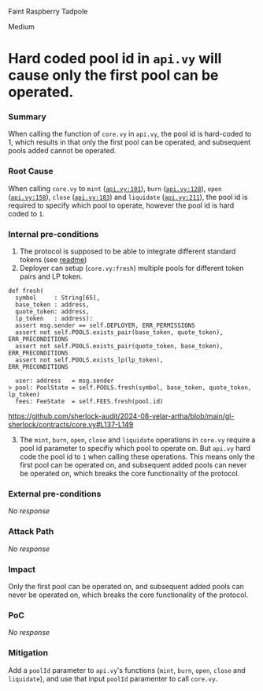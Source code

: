 Faint Raspberry Tadpole

Medium

# Hard coded pool id in `api.vy` will cause only the first pool can be operated.

### Summary

When calling the function of `core.vy` in `api.vy`, the pool id is hard-coded to 1, which results in that only the first pool can be operated, and subsequent pools added cannot be operated.


### Root Cause

When calling `core.vy` to `mint` ([`api.vy:101`](https://github.com/sherlock-audit/2024-08-velar-artha/blob/main/gl-sherlock/contracts/api.vy#L101)), `burn` ([`api.vy:128`](https://github.com/sherlock-audit/2024-08-velar-artha/blob/main/gl-sherlock/contracts/api.vy#L128)), `open` ([`api.vy:158`](https://github.com/sherlock-audit/2024-08-velar-artha/blob/main/gl-sherlock/contracts/api.vy#L158)), `close` ([`api.vy:183`](https://github.com/sherlock-audit/2024-08-velar-artha/blob/main/gl-sherlock/contracts/api.vy#L183)) and `liquidate` ([`api.vy:211`](https://github.com/sherlock-audit/2024-08-velar-artha/blob/main/gl-sherlock/contracts/api.vy#L211)), the pool id is required to specify which pool to operate, however the pool id is hard coded to `1`.

### Internal pre-conditions

1. The protocol is supposed to be able to integrate different standard tokens (see [readme](https://github.com/sherlock-audit/2024-08-velar-artha/blob/main/README.md#q-if-you-are-integrating-tokens-are-you-allowing-only-whitelisted-tokens-to-work-with-the-codebase-or-any-complying-with-the-standard-are-they-assumed-to-have-certain-properties-eg-be-non-reentrant-are-there-any-types-of-weird-tokens-you-want-to-integrate))
2. Deployer can setup (`core.vy:fresh`) multiple pools for different token pairs and LP token.
```solidity
def fresh(
  symbol     : String[65],
  base_token : address,
  quote_token: address,
  lp_token   : address):
  assert msg.sender == self.DEPLOYER, ERR_PERMISSIONS
  assert not self.POOLS.exists_pair(base_token, quote_token), ERR_PRECONDITIONS
  assert not self.POOLS.exists_pair(quote_token, base_token), ERR_PRECONDITIONS
  assert not self.POOLS.exists_lp(lp_token),                  ERR_PRECONDITIONS

  user: address   = msg.sender
> pool: PoolState = self.POOLS.fresh(symbol, base_token, quote_token, lp_token)
  fees: FeeState  = self.FEES.fresh(pool.id)
```
https://github.com/sherlock-audit/2024-08-velar-artha/blob/main/gl-sherlock/contracts/core.vy#L137-L149

3. The `mint`, `burn`, `open`,  `close` and `liquidate` operations in `core.vy` require a pool id parameter to specifiy which pool to operate on. But `api.vy` hard code the pool id to `1` when calling these operations. This means only the first pool can be operated on, and subsequent added pools can never be operated on, which breaks the core functionality of the protocol.


### External pre-conditions

_No response_

### Attack Path

_No response_

### Impact

Only the first pool can be operated on, and subsequent added pools can never be operated on, which breaks the core functionality of the protocol.

### PoC

_No response_

### Mitigation

Add a `poolId` parameter to `api.vy`'s functions (`mint`, `burn`, `open`,  `close` and `liquidate`), and use that input `poolId` paramenter to call `core.vy`.